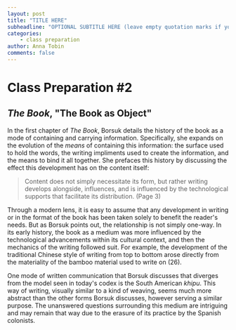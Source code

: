 ```yaml
---
layout: post
title: "TITLE HERE"
subheadline: "OPTIONAL SUBTITLE HERE (leave empty quotation marks if you don't subtitle)"
categories:
    - class preparation 
author: Anna Tobin
comments: false
---
```


# Class Preparation #2
## _The Book_, "The Book as Object"

In the first chapter of _The Book_, Borsuk details the history of the book as a mode of containing and carrying information. Specifically, she expands on the evolution of the _means_ of containing this information: the surface used to hold the words, the writing impliments used to create the information, and the means to bind it all together. She prefaces this history by discussing the effect this development has on the content itself:

>Content does not simply necessitate its form, but rather writing develops alongside, influences, and is influenced by the technological supports that facilitate its distribution. (Page 3)
>  												

Through a modern lens, it is easy to assume that any development in writing or in the format of the book has been taken solely to benefit the reader's needs. But as Borsuk points out, the relationship is not simply one-way. In its early history, the book as a medium was more influenced by the technological advancements within its cultural context, and then the mechanics of the writing followed suit. For example, the development of the traditional Chinese style of writing from top to bottom arose directly from the materiality of the bamboo material used to write on (26).

One mode of written communication that Borsuk discusses that diverges from the model seen in today's codex is the South American _khipu_. This way of writing, visually similar to a kind of weaving, seems much more abstract than the other forms Borsuk discusses, however serving a similar purpose. The unanswered questions surrounding this medium are intriguing and may remain that way due to the erasure of its practice by the Spanish colonists. 